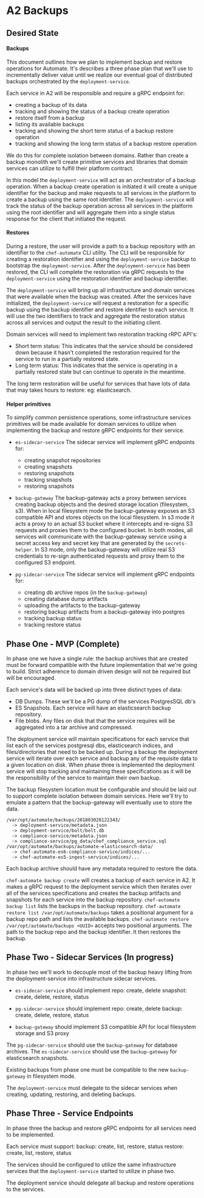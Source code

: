 # A2 Backups

## Desired State

#### Backups
This document outlines how we plan to implement backup and restore operations for Automate. It's describes a three phase plan that we'll use to incrementally deliver value until we realize our eventual goal of distributed backups orchestrated by the `deployment-service`.

Each service in A2 will be responsible and require a gRPC endpoint for:
  * creating a backup of its data
  * tracking and showing the status of a backup create operation
  * restore itself from a backup
  * listing its available backups
  * tracking and showing the short term status of a backup restore operation
  * tracking and showing the long term status of a backup restore operation

We do this for complete isolation between domains. Rather than create a backup monolith we'll create primitive services and libraries that domain services can utilize to fulfill their platform contract.

In this model the `deployment-service` will act as an orchestrator of a backup operation. When a backup create operation is initiated it will create a unique identifier for the backup and make requests to all services in the platform to create a backup using the same root identifier. The `deployment-service` will track the status of the backup operation across all services in the platform using the root identifier and will aggregate them into a single status response for the client that initiated the request.

#### Restores
During a restore, the user will provide a path to a backup repository with an identifier to the `chef-automate` CLI utility. The CLI will be responsible for creating a restoration identifier and using the `deployment-service` backup to bootstrap the `deployment-service`. After the `deployment-service` has been restored, the CLI will complete the restoration via gRPC requests to the `deployment-service` using the restoration identifier and backup identifier.

The `deployment-service` will bring up all infrastructure and domain services that were available when the backup was created. After the services have initialized, the `deployment-service` will request a restoration for a specific backup using the backup identifier and restore identifier to each service. It will use the two identifiers to track and aggregate the restoration status across all services and output the result to the initiating client.

Domain services will need to implement two restoration tracking rRPC API's:
  * Short term status: This indicates that the service should be considered down because it hasn't completed the restoration required for the service to run in a partially restored state.
  * Long term status: This indicates that the service is operating in a partially restored state but can continue to operate in the meantime.

  The long term restoration will be useful for services that have lots of data that may takes hours to restore: eg: elasticsearch.

#### Helper primitives

To simplify common persistence operations, some infrastructure services primitives will be made available for domain services to utilize when implementing the backup and restore gRPC endpoints for their service.

* `es-sidecar-service`
The sidecar service will implement gRPC endpoints for:
  * creating snapshot repositories
  * creating snapshots
  * restoring snapshots
  * tracking snapshots
  * restoring snapshots

* `backup-gateway`
The backup-gateway acts a proxy between services creating backup objects and the desired storage location (filesystem, s3). When in local filesystem mode the backup-gateway exposes an S3 compatible API and stores objects on the local filesystem. In s3 mode it acts a proxy to an actual S3 bucket where it intercepts and re-signs S3 requests and proxies them to the configured bucket. In both modes, all services will communicate with the backup-gateway service using a secret access key and secret key that are generated by the `secrets-helper`. In S3 mode, only the backup-gateway will utilize real S3 credentials to re-sign authenticated requests and proxy them to the configured S3 endpoint.

* `pg-sidecar-service`
The sidecar service will implement gRPC endpoints for:
  * creating db archive repos (in the `backup-gateway`)
  * creating database dump artifacts
  * uploading the artifacts to the backup-gateway
  * restoring backup artifacts from a backup-gateway into postgres
  * tracking backup status
  * tracking restore status

## Phase One - MVP (Complete)

In phase one we have a single rule: the backup archives that are created must be forward compatible with the future implementation that we're going to build. Strict adherence to domain driven design will not be required but will be encouraged.

Each service's data will be backed up into three distinct types of data:
  * DB Dumps. These we'll be a PG dump of the services PostgresSQL db's
  * ES Snapshots. Each service will have an elasticsearch backup repository.
  * File blobs. Any files on disk that that the service requires will be aggregated into a tar archive and compressed.

The deployment service will maintain specifications for each service that list each of the services postgresql dbs, elasticsearch indices, and files/directories that need to be backed up. During a backup the deployment service will iterate over each service and backup any of the requisite data to a given location on disk. When phase three is implemented the deployment service will stop tracking and maintaining these specifications as it will be the responsibility of the service to maintain their own backup.

The backup filesystem location must be configurable and should be laid out to support complete isolation between domain services. Here we'll try to emulate a pattern that the backup-gateway will eventually use to store the data.

```
/var/opt/automate/backups/201803028122343/
  -> deployment-service/metadata.json
  -> deployment-service/bolt/bolt.db
  -> compliance-service/metadata.json
  -> compliance-service/pg_data/chef_compliance_service.sql
/var/opt/automate/backups/automate-elasticsearch-data/
  -> chef-automate-es6-compliance-service/indices/...
  -> chef-automate-es5-ingest-service/indices/...
```

Each backup archive should have any metadata required to restore the data.

`chef-automate backup create` will creates a backup of each service in A2. It makes a gRPC request to the deployment service which then iterates over all of the services specifications and creates the backup artifacts and snapshots for each service into the backup repository.
`chef-automate backup list` lists the backups in the backup repository.
`chef-automate restore list /var/opt/automate/backups` takes a positional argument for a backup repo path and lists the available backups.
`chef-automate restore /var/opt/automate/backups <UUID>` accepts two positional arguments. The path to the backup repo and the backup identifier. It then restores the backup.

## Phase Two - Sidecar Services (In progress)

In phase two we'll work to decouple most of the backup heavy lifting from the deployment-service into infrastructure sidecar services.

* `es-sidecar-service` should implement
  repo: create, delete
  snapshot: create, delete, restore, status

* `pg-sidecar-service` should implement
  repo: create, delete
  backup: create, delete, restore, status

* `backup-gateway` should implement
  S3 compatible API for local filesystem storage and S3 proxy

The `pg-sidecar-service` should use the `backup-gateway` for database archives.
The `es-sidecar-service` should use the `backup-gateway` for elasticsearch snapshots.

Existing backups from phase one must be compatible to the new `backup-gateway` in filesystem mode.

The `deployment-service` must delegate to the sidecar services when creating, updating, restoring, and deleting backups.

## Phase Three - Service Endpoints

In phase three the backup and restore gRPC endpoints for all services need to be implemented.

Each service must support:
  backup: create, list, restore, status
  restore: create, list, restore, status

The services should be configured to utilize the same infrastructure services that the `deployment-service` started to utilize in phase two.

The deployment service should delegate all backup and restore operations to the services.
